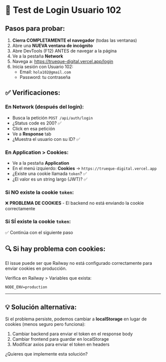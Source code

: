 # 🧪 Test de Login Usuario 102

## Pasos para probar:

1. **Cierra COMPLETAMENTE el navegador** (todas las ventanas)
2. Abre una **NUEVA ventana de incógnito**
3. Abre DevTools (F12) ANTES de navegar a la página
4. Ve a la pestaña **Network**
5. Navega a: https://trueque-digital.vercel.app/login
6. Inicia sesión con Usuario 102:
   - Email: `hola102@gmail.com`
   - Password: tu contraseña

## ✅ Verificaciones:

### En Network (después del login):

- Busca la petición `POST /api/auth/login`
- ¿Status code es 200? ✅
- Click en esa petición
- Ve a **Response** tab
- ¿Muestra el usuario con su ID? ✅

### En Application > Cookies:

- Ve a la pestaña **Application**
- En el menú izquierdo: **Cookies** → `https://trueque-digital.vercel.app`
- ¿Existe una cookie llamada `token`? ✅
- ¿El valor es un string largo (JWT)? ✅

### Si NO existe la cookie `token`:

❌ **PROBLEMA DE COOKIES** - El backend no está enviando la cookie correctamente

### Si SÍ existe la cookie `token`:

✅ Continúa con el siguiente paso

## 🔍 Si hay problema con cookies:

El issue puede ser que Railway no está configurado correctamente para enviar cookies en producción.

Verifica en Railway > Variables que exista:

```
NODE_ENV=production
```

---

## 💡 Solución alternativa:

Si el problema persiste, podemos cambiar a **localStorage** en lugar de cookies (menos seguro pero funciona):

1. Cambiar backend para enviar el token en el response body
2. Cambiar frontend para guardar en localStorage
3. Modificar axios para enviar el token en headers

¿Quieres que implemente esta solución?
